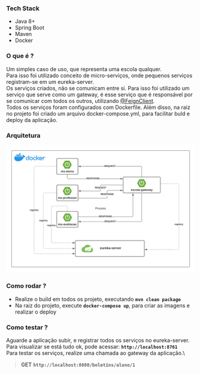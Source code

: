 ### Tech Stack
- Java 8+
- Spring Boot
- Maven
- Docker

### O que é ?
Um simples caso de uso, que representa uma escola qualquer. \
Para isso foi utilizado conceito de micro-serviços, onde pequenos serviços registram-se em um eureka-server.\
Os serviços criados, não se comunicam entre si. Para isso foi utilizado um serviço que serve como um gateway, é esse serviço que é responsável por se comunicar com todos os outros, utilizando [@FeignClient](https://cloud.spring.io/spring-cloud-netflix/multi/multi_spring-cloud-feign.html).\
Todos os serviços foram configurados com Dockerfile. Além disso, na raiz no projeto foi criado um arquivo docker-compose.yml, para facilitar buld e deploy da aplicação.

### Arquitetura
![](https://github.com/lucianoortizsilva/microservices-case-escola/blob/main/static/github/arquitetura.png?raw=true)

### Como rodar ?
- Realize o build em todos os projeto, executando **`mvn clean package`**
- Na raiz do projeto, execute **`docker-compose up`**, para criar as imagens e realizar o deploy

### Como testar ?
Aguarde a aplicação subir, e registrar todos os serviços no eureka-server.\
Para visualizar se está tudo ok, pode acessar: **`http://localhost:8761`**\
Para testar os serviços, realize uma chamada ao gateway da aplicação.\
> **GET** **`http://localhost:8080/boletins/aluno/1`**
